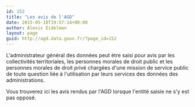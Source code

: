 ```yaml
---
id: 152
title: "Les avis de l'AGD"
date: 2015-05-10T19:57:14+00:00
author: Alexis Eidelman
layout: page
guid: http://agd.data.gouv.fr/?page_id=152
---
```


L'administrateur général des données peut ètre saisi pour avis par les collectivités territoriales, les personnes morales de droit public et les personnes morales de droit privé chargées d'une mission de service public de toute question liée à l'utilisation par leurs services des données des administrations.

Vous trouverez ici les avis rendus par l'AGD lorsque l'entité saisie ne s'y est pas opposé.
